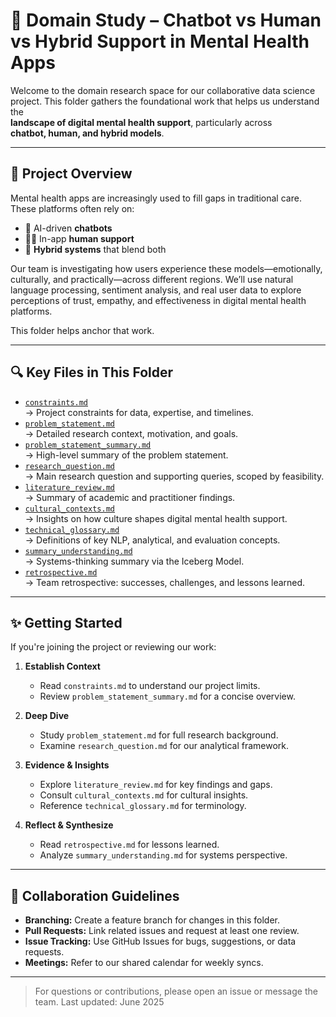 # 🧠 Domain Study – Chatbot vs Human vs Hybrid Support in Mental Health Apps

Welcome to the domain research space for our collaborative data science project.
This folder gathers the foundational work that helps us understand the  
**landscape of digital mental health support**, particularly across  
**chatbot, human, and hybrid models**.

---

## 📌 Project Overview

Mental health apps are increasingly used to fill gaps in traditional care.  
These platforms often rely on:

- 🤖 AI-driven **chatbots**  
- 🧑‍⚕️ In-app **human support**  
- 🔁 **Hybrid systems** that blend both

Our team is investigating how users experience these models—emotionally,  
culturally, and practically—across different regions. We’ll use natural  
language processing, sentiment analysis, and real user data to explore  
perceptions of trust, empathy, and effectiveness in digital mental health platforms.

This folder helps anchor that work.

---

## 🔍 Key Files in This Folder

- [`constraints.md`](./constraints.md)  
  → Project constraints for data, expertise, and timelines.  
- [`problem_statement.md`](./problem_statement.md)  
  → Detailed research context, motivation, and goals.  
- [`problem_statement_summary.md`](./problem_statement_summary.md)  
  → High-level summary of the problem statement.  
- [`research_question.md`](./research_question.md)  
  → Main research question and supporting queries, scoped by feasibility.  
- [`literature_review.md`](./literature_review.md)  
  → Summary of academic and practitioner findings.  
- [`cultural_contexts.md`](./cultural_contexts.md)  
  → Insights on how culture shapes digital mental health support.  
- [`technical_glossary.md`](./technical_glossary.md)  
  → Definitions of key NLP, analytical, and evaluation concepts.  
- [`summary_understanding.md`](./summary_understanding.md)  
  → Systems-thinking summary via the Iceberg Model.  
- [`retrospective.md`](./retrospective.md)  
  → Team retrospective: successes, challenges, and lessons learned.

---

## ✨ Getting Started

If you're joining the project or reviewing our work:

1. **Establish Context**
   - Read `constraints.md` to understand our project limits.  
   - Review `problem_statement_summary.md` for a concise overview.

2. **Deep Dive**  
   - Study `problem_statement.md` for full research background.  
   - Examine `research_question.md` for our analytical framework.

3. **Evidence & Insights**  
   - Explore `literature_review.md` for key findings and gaps.  
   - Consult `cultural_contexts.md` for cultural insights.  
   - Reference `technical_glossary.md` for terminology.

4. **Reflect & Synthesize**  
   - Read `retrospective.md` for lessons learned.  
   - Analyze `summary_understanding.md` for systems perspective.

---

## 🤝 Collaboration Guidelines

- **Branching:** Create a feature branch for changes in this folder.  
- **Pull Requests:** Link related issues and request at least one review.  
- **Issue Tracking:** Use GitHub Issues for bugs, suggestions, or data requests.
- **Meetings:** Refer to our shared calendar for weekly syncs.

---

> For questions or contributions, please open an issue or message the team.
> Last updated: June 2025
